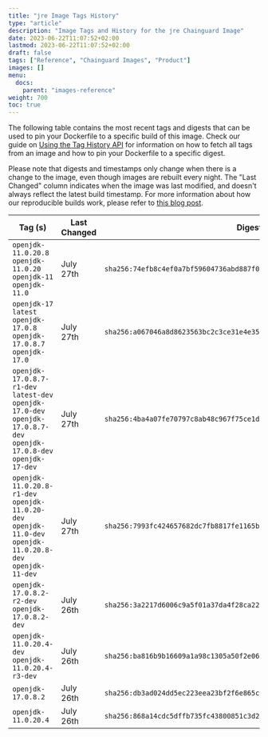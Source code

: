 ```yaml
---
title: "jre Image Tags History"
type: "article"
description: "Image Tags and History for the jre Chainguard Image"
date: 2023-06-22T11:07:52+02:00
lastmod: 2023-06-22T11:07:52+02:00
draft: false
tags: ["Reference", "Chainguard Images", "Product"]
images: []
menu:
  docs:
    parent: "images-reference"
weight: 700
toc: true
---
```


The following table contains the most recent tags and digests that can be used to pin your Dockerfile to a specific build of this image. Check our guide on [Using the Tag History API](/chainguard/chainguard-images/using-the-tag-history-api/) for information on how to fetch all tags from an image and how to pin your Dockerfile to a specific digest.

Please note that digests and timestamps only change when there is a change to the image, even though images are rebuilt every night. The "Last Changed" column indicates when the image was last modified, and doesn't always reflect the latest build timestamp. For more information about how our reproducible builds work, please refer to [this blog post](https://www.chainguard.dev/unchained/reproducing-chainguards-reproducible-image-builds).

| Tag (s)                                                                                                                 | Last Changed | Digest                                                                    |
|-------------------------------------------------------------------------------------------------------------------------|--------------|---------------------------------------------------------------------------|
|  `openjdk-11.0.20.8` `openjdk-11.0.20` `openjdk-11` `openjdk-11.0`                                                      | July 27th    | `sha256:74efb8c4ef0a7bf59604736abd887f0db8effc27c1b7568e280d1308a9cff6b2` |
|  `openjdk-17` `latest` `openjdk-17.0.8` `openjdk-17.0.8.7` `openjdk-17.0`                                               | July 27th    | `sha256:a067046a8d8623563bc2c3ce31e4e352061c4250535136d94d8bf4fbc4e7e30d` |
|  `openjdk-17.0.8.7-r1-dev` `latest-dev` `openjdk-17.0-dev` `openjdk-17.0.8.7-dev` `openjdk-17.0.8-dev` `openjdk-17-dev` | July 27th    | `sha256:4ba4a07fe70797c8ab48c967f75ce1d4069bbfa6122ea7ad1a4cc49e204cd1f2` |
|  `openjdk-11.0.20.8-r1-dev` `openjdk-11.0.20-dev` `openjdk-11.0-dev` `openjdk-11.0.20.8-dev` `openjdk-11-dev`           | July 27th    | `sha256:7993fc424657682dc7fb8817fe1165b1a288c233dfc3a6a7f593414c6d7bf492` |
|  `openjdk-17.0.8.2-r2-dev` `openjdk-17.0.8.2-dev`                                                                       | July 26th    | `sha256:3a2217d6006c9a5f01a37da4f28ca22b906c3dfc1454cc8b92b54a3fea1f63ea` |
|  `openjdk-11.0.20.4-dev` `openjdk-11.0.20.4-r3-dev`                                                                     | July 26th    | `sha256:ba816b9b16609a1a98c1305a50f2e063186732935dea479c95a157d1e8fcff85` |
|  `openjdk-17.0.8.2`                                                                                                     | July 26th    | `sha256:db3ad024dd5ec223eea23bf2f6e865c9ecb0aac752cad99132139f019a18c98e` |
|  `openjdk-11.0.20.4`                                                                                                    | July 26th    | `sha256:868a14cdc5dffb735fc43800851c3d24603c73b414ed83a51c81c6c79432f709` |
